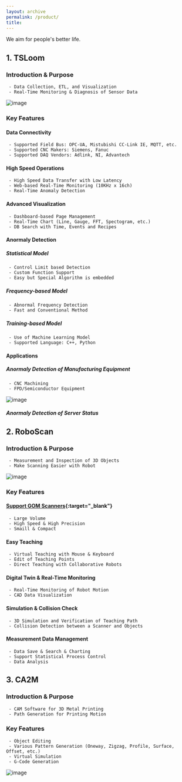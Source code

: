 ```yaml
---
layout: archive
permalink: /product/
title: 
---
```


We aim for people's better life.

## 1. TSLoom
### Introduction & Purpose
```
 - Data Collection, ETL, and Visualization
 - Real-Time Monitoring & Diagnosis of Sensor Data
```
![image](https://github.com/vcanus/vcanus.github.io/assets/33934527/f9cc1e1e-8370-4f04-b45f-f9d88aa89a58)


### Key Features
#### Data Connectivity 
```
 - Supported Field Bus: OPC-UA, Mistubishi CC-Link IE, MQTT, etc.
 - Supported CNC Makers: Siemens, Fanuc
 - Supported DAQ Vendors: Adlink, NI, Advantech
```
#### High Speed Operations
```
 - High Speed Data Transfer with Low Latency
 - Web-based Real-Time Monitoring (10KHz x 16ch)
 - Real-Time Anomaly Detection
```
#### Advanced Visualization
```
 - Dashboard-based Page Management
 - Real-Time Chart (Line, Gauge, FFT, Spectogram, etc.)
 - DB Search with Time, Events and Recipes
```
#### Anormaly Detection
##### Statistical Model
```
 - Control Limit based Detection
 - Custom Function Support
 - Easy but Special Algorithm is embedded
```
##### Frequency-based Model
```
 - Abnormal Frequency Detection
 - Fast and Conventional Method
```
##### Training-based Model
```
 - Use of Machine Learning Model
 - Supported Language: C++, Python
```
#### Applications
##### Anormaly Detection of Manufacturing Equipment
```
 - CNC Machining
 - FPD/Semiconductor Equipment
```
![image](https://github.com/vcanus/vcanus.github.io/assets/33934527/81d76629-750b-490b-b46a-8332fc588a31)
##### Anormaly Detection of Server Status


## 2. RoboScan 
### Introduction & Purpose
```
 - Measurement and Inspection of 3D Objects
 - Make Scanning Easier with Robot
```
![image](https://github.com/vcanus/vcanus.github.io/assets/33934527/5beb18ad-f209-4e79-b035-6a4d60b236ed)
### Key Features
#### [Support GOM Scanners](https://www.gom.com/){:target="_blank"}
```
 - Large Volume
 - High Speed & High Precision
 - Smaill & Compact
```
#### Easy Teaching
```
 - Virtual Teaching with Mouse & Keyboard
 - Edit of Teaching Points
 - Direct Teaching with Collaborative Robots
```
#### Digital Twin & Real-Time Monitoring
```
 - Real-Time Monitoring of Robot Motion
 - CAD Data Visualization
```
#### Simulation & Collision Check
```
 - 3D Simulation and Verification of Teaching Path
 - Collision Detection between a Scanner and Objects
```

#### Measurement Data Management
```
 - Data Save & Search & Charting
 - Support Statistical Process Control
 - Data Analysis
```

## 3. CA2M
### Introduction & Purpose
```
 - CAM Software for 3D Metal Printing
 - Path Generation for Printing Motion
```

### Key Features
```
 - Object Editing
 - Various Pattern Generation (Oneway, Zigzag, Profile, Surface, Offset, etc.)
 - Virtual Simulation
 - G-Code Generation
```
![image](https://user-images.githubusercontent.com/44759045/94678230-2012ae80-0359-11eb-89e9-3b3b198e1107.png)




